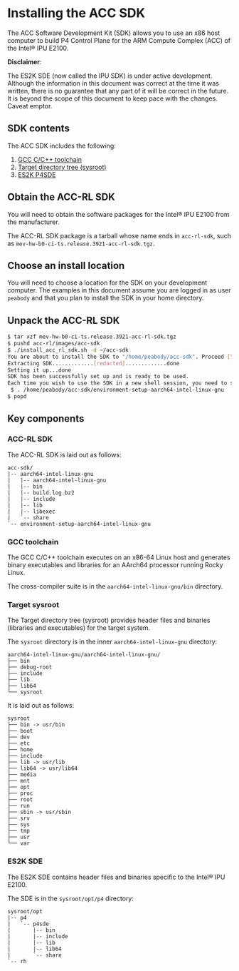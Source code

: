 # Installing the ACC SDK

The ACC Software Development Kit (SDK) allows you to use an x86 host
computer to build P4 Control Plane for the ARM Compute Complex (ACC) of the
Intel&reg; IPU E2100.

**Disclaimer**:

The ES2K SDE (now called the IPU SDK) is under active development.
Although the information in this document was correct at the time it was
written, there is no guarantee that any part of it will be correct in the
future.
It is beyond the scope of this document to keep pace with the changes.
Caveat emptor.

## SDK contents

The ACC SDK includes the following:

1. [GCC C/C++ toolchain](#gcc-toolchain)
2. [Target directory tree (sysroot)](#target-sysroot)
3. [ES2K P4SDE](#es2k-sde)

## Obtain the ACC-RL SDK

You will need to obtain the software packages for the Intel&reg; IPU E2100
from the manufacturer.

The ACC-RL SDK package is a tarball whose name ends in `acc-rl-sdk`, such
as `mev-hw-b0-ci-ts.release.3921-acc-rl-sdk.tgz`.

## Choose an install location

You will need to choose a location for the SDK on your development computer.
The examples in this document assume you are logged in as user `peabody` and
that you plan to install the SDK in your home directory.

## Unpack the ACC-RL SDK

```bash
$ tar xzf mev-hw-b0-ci-ts.release.3921-acc-rl-sdk.tgz
$ pushd acc-rl/images/acc-sdk
$ ./install_acc_rl_sdk.sh -d ~/acc-sdk
You are about to install the SDK to "/home/peabody/acc-sdk". Proceed [Y/n]? y
Extracting SDK.............[redacted].............done
Setting it up...done
SDK has been successfully set up and is ready to be used.
Each time you wish to use the SDK in a new shell session, you need to source the environment setup script e.g.
 $ . /home/peabody/acc-sdk/environment-setup-aarch64-intel-linux-gnu
$ popd
```

## Key components

### ACC-RL SDK

The  ACC-RL SDK is laid out as follows:

```text
acc-sdk/
|-- aarch64-intel-linux-gnu
|   |-- aarch64-intel-linux-gnu
|   |-- bin
|   |-- build.log.bz2
|   |-- include
|   |-- lib
|   |-- libexec
|   `-- share
`-- environment-setup-aarch64-intel-linux-gnu
```

### GCC toolchain

The GCC C/C++ toolchain executes on an x86-64 Linux host and generates binary
executables and libraries for an AArch64 processor running Rocky Linux.

The cross-compiler suite is in the `aarch64-intel-linux-gnu/bin` directory.

### Target sysroot

The Target directory tree (sysroot) provides header files and binaries
(libraries and executables) for the target system.

The `sysroot` directory is in the inner `aarch64-intel-linux-gnu` directory:

```text
aarch64-intel-linux-gnu/aarch64-intel-linux-gnu/
├── bin
├── debug-root
├── include
├── lib
├── lib64
└── sysroot
```

It is laid out as follows:

```text
sysroot
├── bin -> usr/bin
├── boot
├── dev
├── etc
├── home
├── include
├── lib -> usr/lib
├── lib64 -> usr/lib64
├── media
├── mnt
├── opt
├── proc
├── root
├── run
├── sbin -> usr/sbin
├── srv
├── sys
├── tmp
├── usr
└── var
```

### ES2K SDE

The ES2K SDE contains header files and binaries specific to the
Intel&reg; IPU E2100.

The SDE is in the `sysroot/opt/p4` directory:

```text
sysroot/opt
|-- p4
|   `-- p4sde
|       |-- bin
|       |-- include
|       |-- lib
|       |-- lib64
|       `-- share
`-- rh
```
